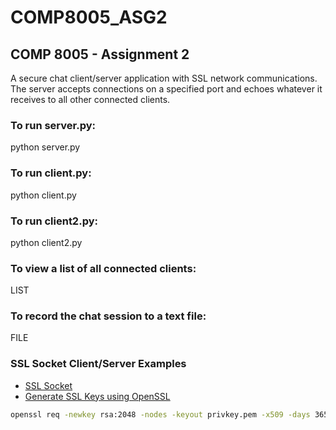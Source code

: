 # COMP8005_ASG2

## COMP 8005 - Assignment 2

A secure chat client/server application with SSL network communications. The server accepts connections on a specified port and echoes whatever it receives to all other connected clients.

### To run server.py:

python server.py

### To run client.py:

python client.py

### To run client2.py:

python client2.py

### To view a list of all connected clients:

LIST

### To record the chat session to a text file:

FILE

### SSL Socket Client/Server Examples

- [SSL Socket](https://gist.github.com/Oborichkin/d8d0c7823fd6db3abeb25f69352a5299)
- [Generate SSL Keys using OpenSSL](https://www.cockroachlabs.com/docs/stable/create-security-certificates-openssl.html)

```sh
openssl req -newkey rsa:2048 -nodes -keyout privkey.pem -x509 -days 36500 -out certificate.pem
```
